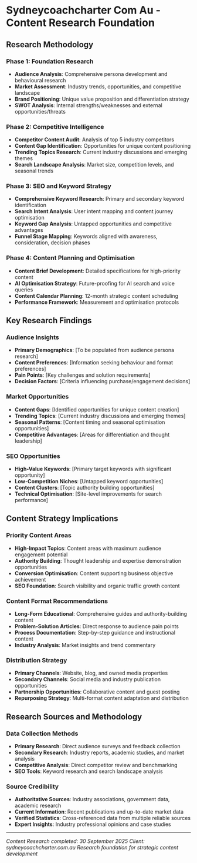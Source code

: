 # Sydneycoachcharter Com Au - Content Research Foundation

## Research Methodology

### Phase 1: Foundation Research
- **Audience Analysis**: Comprehensive persona development and behavioural research
- **Market Assessment**: Industry trends, opportunities, and competitive landscape
- **Brand Positioning**: Unique value proposition and differentiation strategy
- **SWOT Analysis**: Internal strengths/weaknesses and external opportunities/threats

### Phase 2: Competitive Intelligence
- **Competitor Content Audit**: Analysis of top 5 industry competitors
- **Content Gap Identification**: Opportunities for unique content positioning
- **Trending Topics Research**: Current industry discussions and emerging themes
- **Search Landscape Analysis**: Market size, competition levels, and seasonal trends

### Phase 3: SEO and Keyword Strategy
- **Comprehensive Keyword Research**: Primary and secondary keyword identification
- **Search Intent Analysis**: User intent mapping and content journey optimisation
- **Keyword Gap Analysis**: Untapped opportunities and competitive advantages
- **Funnel Stage Mapping**: Keywords aligned with awareness, consideration, decision phases

### Phase 4: Content Planning and Optimisation
- **Content Brief Development**: Detailed specifications for high-priority content
- **AI Optimisation Strategy**: Future-proofing for AI search and voice queries
- **Content Calendar Planning**: 12-month strategic content scheduling
- **Performance Framework**: Measurement and optimisation protocols

## Key Research Findings

### Audience Insights
- **Primary Demographics**: [To be populated from audience persona research]
- **Content Preferences**: [Information seeking behaviour and format preferences]
- **Pain Points**: [Key challenges and solution requirements]
- **Decision Factors**: [Criteria influencing purchase/engagement decisions]

### Market Opportunities
- **Content Gaps**: [Identified opportunities for unique content creation]
- **Trending Topics**: [Current industry discussions and emerging themes]
- **Seasonal Patterns**: [Content timing and seasonal optimisation opportunities]
- **Competitive Advantages**: [Areas for differentiation and thought leadership]

### SEO Opportunities
- **High-Value Keywords**: [Primary target keywords with significant opportunity]
- **Low-Competition Niches**: [Untapped keyword opportunities]
- **Content Clusters**: [Topic authority building opportunities]
- **Technical Optimisation**: [Site-level improvements for search performance]

## Content Strategy Implications

### Priority Content Areas
- **High-Impact Topics**: Content areas with maximum audience engagement potential
- **Authority Building**: Thought leadership and expertise demonstration opportunities
- **Conversion Optimisation**: Content supporting business objective achievement
- **SEO Foundation**: Search visibility and organic traffic growth content

### Content Format Recommendations
- **Long-Form Educational**: Comprehensive guides and authority-building content
- **Problem-Solution Articles**: Direct response to audience pain points
- **Process Documentation**: Step-by-step guidance and instructional content
- **Industry Analysis**: Market insights and trend commentary

### Distribution Strategy
- **Primary Channels**: Website, blog, and owned media properties
- **Secondary Channels**: Social media and industry publication opportunities
- **Partnership Opportunities**: Collaborative content and guest posting
- **Repurposing Strategy**: Multi-format content adaptation and distribution

## Research Sources and Methodology

### Data Collection Methods
- **Primary Research**: Direct audience surveys and feedback collection
- **Secondary Research**: Industry reports, academic studies, and market analysis
- **Competitive Analysis**: Direct competitor review and benchmarking
- **SEO Tools**: Keyword research and search landscape analysis

### Source Credibility
- **Authoritative Sources**: Industry associations, government data, academic research
- **Current Information**: Recent publications and up-to-date market data
- **Verified Statistics**: Cross-referenced data from multiple reliable sources
- **Expert Insights**: Industry professional opinions and case studies

---
*Content Research completed: 30 September 2025*
*Client: sydneycoachcharter.com.au*
*Research foundation for strategic content development*

